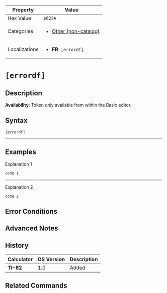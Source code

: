 | Property      | Value |
|---------------|-------|
| Hex Value     | `$623A`|
| Categories    | <ul><li>[Other (non-catalog)](<../categories/Other (non-catalog).md>)</li></ul> |
| Localizations | <ul><li><b>FR</b>: `[errordf]`</li></ul> |

# `[errordf]`

## Description



<b>Availability</b>: Token only available from within the Basic editor.

## Syntax
`[errordf]`

<hr>

## Examples

Explanation 1
```ti-basic
code 1
```
---
Explanation 2
```ti-basic
code 2
```

## Error Conditions


## Advanced Notes


## History
| Calculator | OS Version | Description |
|------------|------------|-------------|
| <b>TI-82</b> | 1.0 | Added

## Related Commands

    